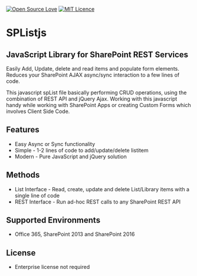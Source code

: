 [![Open Source Love](https://badges.frapsoft.com/os/v1/open-source.svg?v=103)](http://jenkinsblogs.com/) [![MIT Licence](https://badges.frapsoft.com/os/mit/mit.svg?v=103)](https://github.com/jenkinsns/SPListjs/blob/master/LICENSE) 

# SPListjs
## JavaScript Library for SharePoint REST Services
Easily Add, Update, delete and read items and populate form elements. Reduces your SharePoint AJAX async/sync interaction to a few lines of code.

This javascript spList file basically performing CRUD operations, using the combination of REST API and jQuery Ajax. Working with this javascript handy while working with SharePoint Apps or creating Custom Forms which involves Client Side Code.

## Features
 - Easy Async or Sync functionality
 - Simple - 1-2 lines of code to add/update/delete listitem
 - Modern - Pure JavaScript and jQuery solution

## Methods
 - List Interface - Read, create, update and delete List/Library items with a single line of code
 - REST Interface - Run ad-hoc REST calls to any SharePoint REST API

## Supported Environments

 - Office 365, SharePoint 2013 and SharePoint 2016

## License
 - Enterprise license not required
